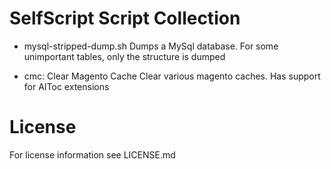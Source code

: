SelfScript Script Collection
============================

* mysql-stripped-dump.sh
 Dumps a MySql database. For some unimportant tables, only the structure is dumped

* cmc: Clear Magento Cache
 Clear various magento caches. Has support for AIToc extensions


License
=======

For license information see LICENSE.md
